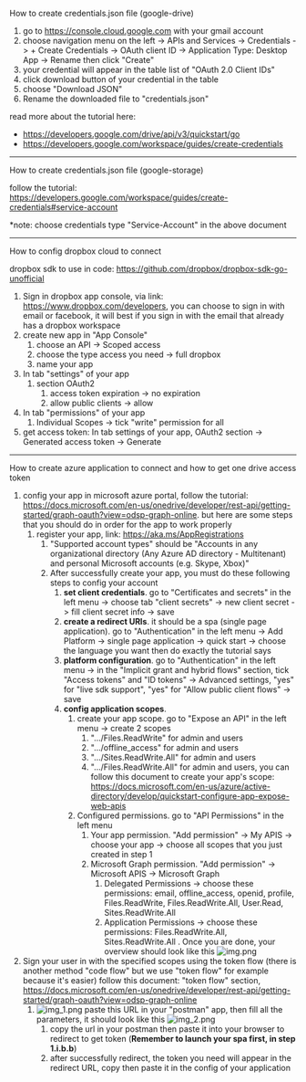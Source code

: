 How to create credentials.json file (google-drive)

1. go to https://console.cloud.google.com with your gmail account
2. choose navigation menu on the left -> APIs and Services -> Credentials -> + Create Credentials
-> OAuth client ID -> Application Type: Desktop App -> Rename then click "Create"
3. your credential will appear in the table list of "OAuth 2.0 Client IDs"
4. click download button of your credential in the table
5. choose "Download JSON"
6. Rename the downloaded file to "credentials.json"

read more about the tutorial here:
+ https://developers.google.com/drive/api/v3/quickstart/go
+ https://developers.google.com/workspace/guides/create-credentials

_______________________________________________________________

How to create credentials.json file (google-storage)

follow the tutorial: https://developers.google.com/workspace/guides/create-credentials#service-account

*note: choose credentials type "Service-Account" in the above document 

_______________________________________________________________

How to config dropbox cloud to connect

dropbox sdk to use in code: https://github.com/dropbox/dropbox-sdk-go-unofficial

1. Sign in dropbox app console, via link: https://www.dropbox.com/developers, you can choose to sign in with email or facebook, it will best if you sign in with the email that already has a dropbox workspace
2. create new app in "App Console"
   1. choose an API -> Scoped access
   2. choose the type access you need -> full dropbox
   3. name your app
3. In tab "settings" of your app
   1. section OAuth2
      1. access token expiration -> no expiration
      2. allow public clients -> allow
4. In tab "permissions" of your app
   1. Individual Scopes -> tick "write" permission for all
5. get access token: In tab settings of your app, OAuth2 section -> Generated access token -> Generate

_______________________________________________________________

How to create azure application to connect and how to get one drive access token

1. config your app in microsoft azure portal, follow the tutorial: https://docs.microsoft.com/en-us/onedrive/developer/rest-api/getting-started/graph-oauth?view=odsp-graph-online.
but here are some steps that you should do in order for the app to work properly
   1. register your app, link: https://aka.ms/AppRegistrations
      1. "Supported account types" should be "Accounts in any organizational directory (Any Azure AD directory - Multitenant) and personal Microsoft accounts (e.g. Skype, Xbox)"
      2. After successfully create your app, you must do these following steps to config your account
         1. **set client credentials**. go to "Certificates and secrets" in the left menu -> choose tab "client secrets" -> new client secret -> fill client secret info -> save
         2. **create a redirect URIs**. it should be a spa (single page application). go to "Authentication" in the left menu -> Add Platform -> single page application -> quick start -> choose the language you want then do exactly the tutorial says
         3. **platform configuration**. go to "Authentication" in the left menu -> in the "Implicit grant and hybrid flows" section, tick "Access tokens" and "ID tokens" -> Advanced settings, "yes" for "live sdk support", "yes" for "Allow public client flows" -> save
         4. **config application scopes**.
            1. create your app scope.  go to "Expose an API" in the left menu -> create 2 scopes 
               1. ".../Files.ReadWrite" for admin and users
               2. ".../offline_access" for admin and users
               3.  ".../Sites.ReadWrite.All" for admin and users
               4. ".../Files.ReadWrite.All" for admin and users, you can follow this document to create your app's scope: https://docs.microsoft.com/en-us/azure/active-directory/develop/quickstart-configure-app-expose-web-apis
            2. Configured permissions. go to "API Permissions" in the left menu
               1. Your app permission. "Add permission" -> My APIS -> choose your app -> choose all scopes that you just created in step 1
               2. Microsoft Graph permission. "Add permission" -> Microsoft APIS -> Microsoft Graph 
                  1. Delegated Permissions -> choose these permissions: email, offline_access, openid, profile, Files.ReadWrite, Files.ReadWrite.All, User.Read, Sites.ReadWrite.All
                  2. Application Permissions -> choose these permissions: Files.ReadWrite.All, Sites.ReadWrite.All
   . Once you are done, your overview should look like this
   ![img.png](img.png)
2. Sign your user in with the specified scopes using the token flow (there is another method "code flow" but we use "token flow" for example because it's easier)
   follow this document: "token flow" section, https://docs.microsoft.com/en-us/onedrive/developer/rest-api/getting-started/graph-oauth?view=odsp-graph-online
   1. ![img_1.png](img_1.png)
      paste this URL in your "postman" app, then fill all the parameters, it should look like this
      ![img_2.png](img_2.png)
      1. copy the url in your postman then paste it into your browser to redirect to get token
         (**Remember to launch your spa first, in step 1.i.b.b**)
      2. after successfully redirect, the token you need will appear in the redirect URL, copy then paste it in the config of your application